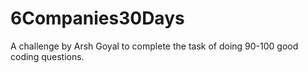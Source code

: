 # 6Companies30Days
A challenge by Arsh Goyal to complete the task of doing 90-100 good coding questions.
